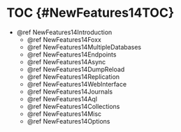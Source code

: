 TOC {#NewFeatures14TOC}
=======================

- @ref NewFeatures14Introduction
  - @ref NewFeatures14Foxx
  - @ref NewFeatures14MultipleDatabases
  - @ref NewFeatures14Endpoints
  - @ref NewFeatures14Async
  - @ref NewFeatures14DumpReload
  - @ref NewFeatures14Replication
  - @ref NewFeatures14WebInterface
  - @ref NewFeatures14Journals
  - @ref NewFeatures14Aql
  - @ref NewFeatures14Collections
  - @ref NewFeatures14Misc
  - @ref NewFeatures14Options
